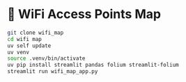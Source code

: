 # 📡 WiFi Access Points Map

```bash
git clone wifi_map
cd wifi map
uv self update
uv venv
source .venv/bin/activate
uv pip install streamlit pandas folium streamlit-folium
streamlit run wifi_map_app.py
```
